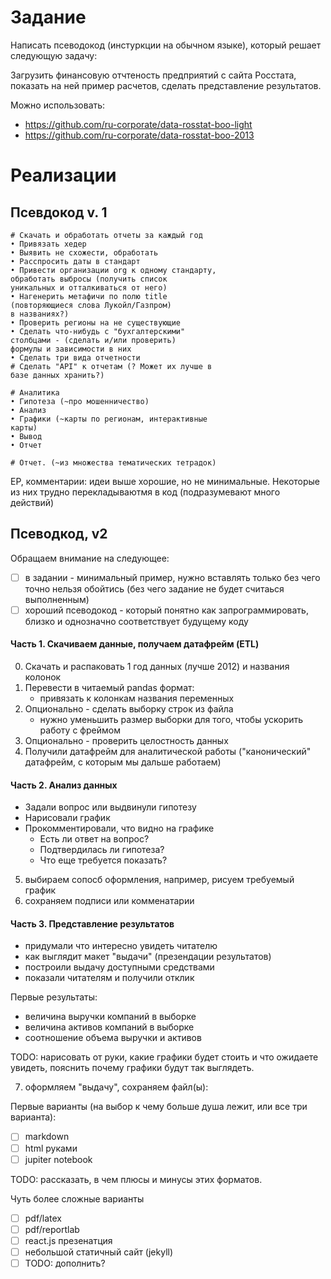 Задание
=======

Написать псеводокод (инстуркции на обычном языке), который решает следующую задачу:  

Загрузить финансовую отчтеность предприятий с сайта Росстата, 
показать на ней пример расчетов, сделать представление результатов.

Можно использовать:

- https://github.com/ru-corporate/data-rosstat-boo-light
- https://github.com/ru-corporate/data-rosstat-boo-2013
   
Реализации
==========

Псевдокод v. 1 
--------------

```
# Скачать и обработать отчеты за каждый год
• Привязать хедер
• Выявить не схожести, обработать
• Расспросить даты в стандарт
• Привести организации org к одному стандарту,
обработать выбросы (получить список
уникальных и отталкиваться от него)
• Нагенерить метафичи по полю title
(повторяющиеся слова Лукойл/Газпром)
в названиях?)
• Проверить регионы на не существующие
• Сделать что-нибудь с "бухгалтерскими"
столбцами - (сделать и/или проверить)
формулы и зависимости в них
• Сделать три вида отчетности
# Сделать "API" к отчетам (? Может их лучше в
базе данных хранить?)

# Аналитика
• Гипотеза (~про мошенничество)
• Анализ
• Графики (~карты по регионам, интерактивные
карты)
• Вывод
• Отчет

# Отчет. (~из множества тематических тетрадок)
```
EP, комментарии:  идеи выше хорошие, но не минимальные. Некоторые из них трудно перекладываютмя в код (подразумевают много действий)

Псеводкод, v2 
--------------

Обращаем внимание на следующее:

- [ ] в задании - минимальный пример, нужно вставлять только без чего точно нельзя обойтись
      (без чего задание не будет считаься выполненным)
- [ ] хороший псеводокод - который понятно как запрограммировать,
      близко и однозначно соответствует будущему коду

#### Часть 1. Скачиваем данные, получаем датафрейм (ETL)

0. Скачать и распаковать 1 год данных (лучше 2012) и названия колонок
1. Перевести в читаемый pandas формат:
   -  привязать к колонкам названия переменных   
2. Опционально - сделать выборку строк из файла 
   - нужно уменьшить размер выборки для того, чтобы ускорить работу с фреймом
3. Опционально - проверить целостность данных 
4. Получили датафрейм для аналитической работы
   ("канонический" датафрейм, с которым мы дальше работаем)

#### Часть 2. Анализ данных

- Задали вопрос или выдвинули гипотезу
- Нарисовали график
- Прокомментировали, что видно на графике
  - Есть ли ответ на вопрос? 
  - Подтвердилась ли гипотеза?
  - Что еще требуется показать?

5. выбираем сопосб оформления, например, рисуем требуемый график
6. сохраняем подписи или комменатарии

#### Часть 3. Представление результатов

- придумали что интересно увидеть читателю
- как выглядит макет "выдачи" (презендации результатов)
- построили выдачу доступными средствами 
- показали читателям и получили отклик

Первые результаты:
- величина выручки компаний в выборке 
- величина активов компаний в выборке 
- соотношение объема выручки и активов

TODO: нарисовать от руки, какие графики будет стоить и что ожидаете увидеть,
      пояснить почему графики будут так выглядеть. 

7. оформляем "выдачу", сохраняем файл(ы):

Первые варианты (на выбор к чему больше душа лежит, или все три варианта):

- [ ] markdown  
- [ ] html руками
- [ ] jupiter notebook

TODO: рассказать, в чем плюсы и минусы этих форматов.

Чуть более сложные варианты
- [ ] pdf/latex
- [ ] pdf/reportlab
- [ ] react.js презенатция
- [ ] небольшой статичный сайт (jekyll)
- [ ] TODO: дополнить?
